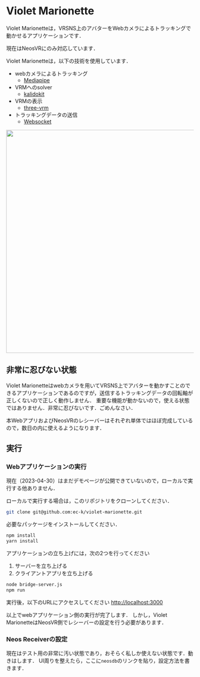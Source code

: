 # Violet Marionette
Violet Marionetteは，VRSNS上のアバターをWebカメラによるトラッキングで動かせるアプリケーションです．

現在はNeosVRにのみ対応しています．


Violet Marionetteは，以下の技術を使用しています．
- webカメラによるトラッキング
  - [Mediapipe](https://mediapipe.dev/)
- VRMへのsolver
  - [kalidokit](https://github.com/yeemachine/kalidokit)
- VRMの表示
  - [three-vrm](https://github.com/pixiv/three-vrm)
- トラッキングデータの送信
  - [Websocket](https://developer.mozilla.org/ja/docs/Web/API/WebSocket)

<img src="resources/violetMarionette_usage.gif" width="600px">

## 非常に忍びない状態
Violet Marionetteはwebカメラを用いてVRSNS上でアバターを動かすことのできるアプリケーションであるのですが，送信するトラッキングデータの回転軸が正しくないので正しく動作しません．
重要な機能が動かないので，使える状態ではありません．非常に忍びないです．ごめんなさい．

本WebアプリおよびNeosVRのレシーバーはそれぞれ単体ではほぼ完成しているので，数日の内に使えるようになります．

## 実行
### Webアプリケーションの実行
現在（2023-04-30）はまだデモページが公開できていないので，ローカルで実行する他ありません．

ローカルで実行する場合は，このリポジトリをクローンしてください．
```bash
git clone git@github.com:ec-k/violet-marionette.git
```
必要なパッケージをインストールしてください．
```bash
npm install
yarn install
```

アプリケーションの立ち上げには，次の2つを行ってください
1. サーバーを立ち上げる
2. クライアントアプリを立ち上げる
```bash
node bridge-server.js
npm run
```

実行後，以下のURLにアクセスしてください
[http://localhost:3000](http://localhost:3000)


以上でwebアプリケーション側の実行が完了します．
しかし，Violet MarionetteはNeosVR側でレシーバーの設定を行う必要があります．

### Neos Receiverの設定
現在はテスト用の非常に汚い状態であり，おそらく私しか使えない状態です．動きはします．
UI周りを整えたら，ここに`neosdb`のリンクを貼り，設定方法を書きます．